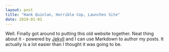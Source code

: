 ```yaml
---
layout: post
title: "Hank Quinlan, Horrible Cop, Launches Site"
date: 2019-01-01
---
```


Well. Finally got around to putting this old website together. Neat thing about it - powered by [Jekyll](http://jekyllrb.com) and I can use Markdown to author my posts. It actually is a lot easier than I thought it was going to be.
